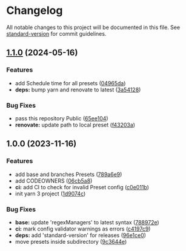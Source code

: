 # Changelog

All notable changes to this project will be documented in this file. See [standard-version](https://github.com/conventional-changelog/standard-version) for commit guidelines.

## [1.1.0](https://github.com/p3ol/renovate-presets/compare/v1.0.0...v1.1.0) (2024-05-16)


### Features

* add Schedule time for all presets ([04965da](https://github.com/p3ol/renovate-presets/commit/04965da3323b6cfa62cb895bb2ed55de11b46f8d))
* **deps:** bump yarn and renovate to latest ([3a54128](https://github.com/p3ol/renovate-presets/commit/3a541280edc71c2680a53e69a88b4654196905d3))


### Bug Fixes

* pass this repository Public ([65ee104](https://github.com/p3ol/renovate-presets/commit/65ee104302d40b0e2549005e40dd888d4c17d6aa))
* **renovate:** update path to local preset ([f43203a](https://github.com/p3ol/renovate-presets/commit/f43203a869fa11bc1875274e249d874ad2344b8d))

## 1.0.0 (2023-11-16)


### Features

* add base and branches Presets ([789a6e9](https://github.com/p3ol/renovate-presets/commit/789a6e9213e3e248d14518bc2cb60164de77b09a))
* add CODEOWNERS ([06cb5a8](https://github.com/p3ol/renovate-presets/commit/06cb5a81e4f0b090bf797865582bab4655f5dcda))
* **ci:** add CI to check for invalid Preset config ([c0e011b](https://github.com/p3ol/renovate-presets/commit/c0e011b7083f2f45f7524fb6aaebffa3f3843607))
* init yarn 3 project ([1d9074c](https://github.com/p3ol/renovate-presets/commit/1d9074c44972b93aac65b53fe58040a0b5f1da5c))


### Bug Fixes

* **base:** update 'regexManagers' to latest syntax ([788972e](https://github.com/p3ol/renovate-presets/commit/788972e1467be458568da577a93839b142add84e))
* **ci:** mark config validator warnings as errors ([c4197c9](https://github.com/p3ol/renovate-presets/commit/c4197c9f1c37ed0103371432d0482b8c680c0300))
* **deps:** add 'standard-version' for releases ([96e1ce0](https://github.com/p3ol/renovate-presets/commit/96e1ce01f74b8ced8aea6c512d4cbe4254e6d0c9))
* move presets inside subdirectory ([9c3644e](https://github.com/p3ol/renovate-presets/commit/9c3644edd772e8456a9f62541368889d761488f9))

